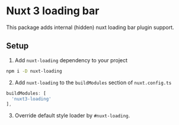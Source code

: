 # Nuxt 3 loading bar

This package adds internal (hidden) nuxt loading bar plugin support.

## Setup

1. Add `nuxt-loading` dependency to your project

```bash
npm i -D nuxt-loading
```

2. Add `nuxt-loading` to the `buildModules` section of `nuxt.config.ts`

```js
buildModules: [
  'nuxt3-loading'
],
```

3. Override default style loader by `#nuxt-loading`.
